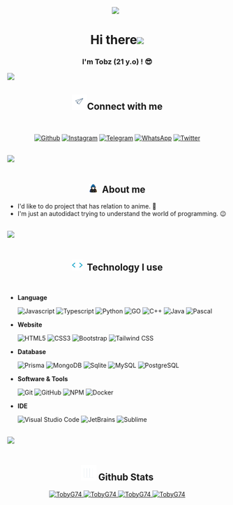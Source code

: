 <p align='center'><a href="https://github.com/TobyG74"><img height="200" src="https://avatars.githubusercontent.com/u/32604979?v=4"></a>&nbsp;&nbsp;</p>

<h1 align="center"><b>Hi there</b><img src="https://media.giphy.com/media/hvRJCLFzcasrR4ia7z/giphy.gif" width="35"></h1>

<h3 align="center">I'm <b>Tobz</b> (21 y.o) ! 😎</h3>

<img src="https://user-images.githubusercontent.com/73097560/115834477-dbab4500-a447-11eb-908a-139a6edaec5c.gif"><br>

<h2 align="center"><img src="assets/contact_me.gif" width="35px"/><b>Connect with me</b></h2>
   
<br>
<br>

<div align="center">
   <a href="https://github.com/TobyG74" target="_blank"><img src="https://img.shields.io/badge/github-%23121011.svg?style=for-the-badge&logo=github&logoColor=white" alt="Github"/></a>
   <a href="https://instagram.com/ini.tobz" target="_blank"><img src="https://img.shields.io/badge/instagram-%2397169e.svg?style=for-the-badge&logo=instagram&logoColor=white" alt="Instagram"/></a>
   <a href="https://t.me/@itztobz" target="_blank"><img src="https://img.shields.io/badge/telegram-%23184ccc.svg?style=for-the-badge&logo=telegram&logoColor=white" alt="Telegram"/></a>
   <a href="https://wa.me/6281311850715" target="_blank"><img src="https://img.shields.io/badge/whatsapp-%2317ad1e.svg?style=for-the-badge&logo=whatsapp&logoColor=white" alt="WhatsApp"/></a>
   <a href="https://twitter.com/tobz2k19" target="_blank"><img src="https://img.shields.io/badge/twitter-%232a65f7.svg?style=for-the-badge&logo=twitter&logoColor=white" alt="Twitter"/></a>
  </div>

<br><img src="https://user-images.githubusercontent.com/73097560/115834477-dbab4500-a447-11eb-908a-139a6edaec5c.gif"><br><br>

<h2 align="center"><img src="assets/about_me.gif" width="20px">&nbsp;&nbsp;<b>About me</b></h2>

- I'd like to do project that has relation to anime. 👻
- I'm just an autodidact trying to understand the world of programming. 😉

<br><img src="https://user-images.githubusercontent.com/73097560/115834477-dbab4500-a447-11eb-908a-139a6edaec5c.gif"><br><br>

<h2 align="center"><img src="assets/skills.gif" width="25px">&nbsp;&nbsp;<b>Technology I use</b></h2>

<br>

- **Language**

   ![Javascript](https://img.shields.io/badge/JavaScript-323330?style=for-the-badge&logo=javascript&logoColor=F7DF1E)
   ![Typescript](https://img.shields.io/badge/Typescript-ffffff?style=for-the-badge&logo=typescript&logoColor=1C88D1)
   ![Python](https://img.shields.io/badge/Python-FFD43B?style=for-the-badge&logo=python&logoColor=blue)
   ![GO](https://img.shields.io/badge/Go-00ADD8?style=for-the-badge&logo=go&logoColor=white)
   ![C++](https://img.shields.io/badge/C++-00599C?style=for-the-badge&logo=cplusplus&logoColor=white)
   ![Java](https://img.shields.io/badge/Java-e4000a?style=for-the-badge&logo=openjdk&logoColor=white)
   ![Pascal](https://img.shields.io/badge/Pascal-FFD43B?style=for-the-badge&logo=pascal&logoColor=blue)

- **Website**

   ![HTML5](https://img.shields.io/badge/HTML5-E34F26?style=for-the-badge&logo=html5&logoColor=white)
   ![CSS3](https://img.shields.io/badge/CSS3-1572B6?style=for-the-badge&logo=css3&logoColor=white)
   ![Bootstrap](https://img.shields.io/badge/Bootstrap-563D7C?style=for-the-badge&logo=bootstrap&logoColor=white)
   ![Tailwind CSS](https://img.shields.io/badge/Tailwind%20CSS-22D3EE?style=for-the-badge&logo=tailwindcss&logoColor=white)

- **Database**

   ![Prisma](https://img.shields.io/badge/Prisma-0b0045?style=for-the-badge&logo=prisma&logoColor=white)
   ![MongoDB](https://img.shields.io/badge/MongoDB-2e2d2b?style=for-the-badge&logo=mongodb&logoColor=green)
   ![Sqlite](https://img.shields.io/badge/SQlite-65b2de?style=for-the-badge&logo=sqlite&logoColor=blue)
   ![MySQL](https://img.shields.io/badge/MySQL-ffffff?style=for-the-badge&logo=mysql&logoColor=yellow)
   ![PostgreSQL](https://img.shields.io/badge/PostgreSQL-E5D32D?style=for-the-badge&logo=postgresql&logoColor=blue)

- **Software & Tools**

   ![Git](https://img.shields.io/badge/git-F6F6F6.svg?style=for-the-badge&logo=git&logoColor=orange)
   ![GitHub](https://img.shields.io/badge/GitHub-020202.svg?style=for-the-badge&logo=github&logoColor=white)
   ![NPM](https://img.shields.io/badge/NPM-FFFFFF.svg?style=for-the-badge&logo=npm&logoColor=red)
   ![Docker](https://img.shields.io/badge/Docker-FFFFFF.svg?style=for-the-badge&logo=docker&logoColor=blue)

- **IDE**

   ![Visual Studio Code](https://img.shields.io/badge/Visual%20Studio%20Code-0078D7.svg?style=for-the-badge&logo=visual-studio-code&logoColor=white)
   ![JetBrains](https://img.shields.io/badge/JetBrains-FFA500.svg?style=for-the-badge&logo=jetbrains&logoColor=white)
   ![Sublime](https://img.shields.io/badge/Sublime-202124.svg?style=for-the-badge&logo=sublime-text&logoColor=orange)


<br><img src="https://user-images.githubusercontent.com/73097560/115834477-dbab4500-a447-11eb-908a-139a6edaec5c.gif"><br><br>

<h2 align="center"><img src="assets/stats.gif" width="35px"/><b> Github Stats </b></h2>

<div align="center">
   <a href="https://github.com/TobyG74/">
     <img src="https://github-readme-stats.vercel.app/api?username=TobyG74&&include_all_commits=true&count_private=true&show_icons=true&theme=synthwave&hide_border=true" width="450" alt="TobyG74"/>
     <img src="https://github-readme-streak-stats.herokuapp.com/?user=TobyG74&theme=synthwave&hide_border=true&date_format=j%20M[%20Y]" width="450" alt="TobyG74"/>
     <img src="https://github-readme-stats.vercel.app/api/top-langs/?username=TobyG74&layout=compact&theme=synthwave" width="450"  alt="TobyG74"/>
     <img src="https://github-profile-trophy.vercel.app/?username=TobyG74&title=MultipleLang,Stars,Followers,Issues,Commits,Puller&row=2&column=3&layout=compact&theme=synthwave&no-frame=true&no-bg=true" width="450" alt="TobyG74"/>
   </a>
</div>
